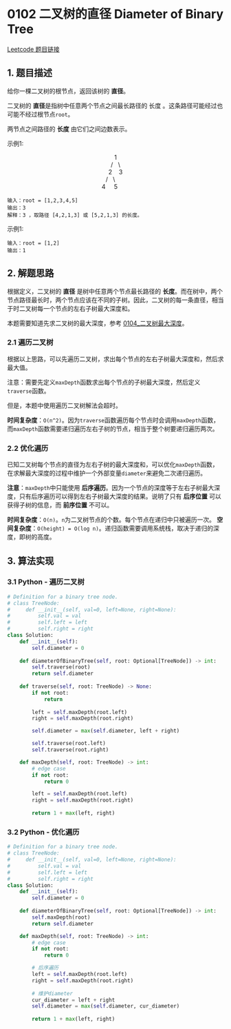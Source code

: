 # 0102 二叉树的直径 Diameter of Binary Tree
[Leetcode 题目链接](https://leetcode.com/problems/diameter-of-binary-tree/description/)

## 1. 题目描述
给你一棵二叉树的根节点，返回该树的 **直径**。

二叉树的 **直径**是指树中任意两个节点之间最长路径的 长度 。这条路径可能经过也可能不经过根节点`root`。

两节点之间路径的 **长度** 由它们之间边数表示。

示例1:
<center> 1 </center>
<center>/&nbsp;&nbsp;&nbsp;\</center>
<center>2&nbsp;&nbsp;&nbsp;&nbsp;3</center>
<center>/&nbsp;&nbsp;&nbsp;\&nbsp;&nbsp;&nbsp;&nbsp;&nbsp;&nbsp;</center>
<center>4&nbsp;&nbsp;&nbsp;&nbsp;&nbsp;5&nbsp;&nbsp;&nbsp;&nbsp;&nbsp;&nbsp;&nbsp;</center>

```
输入：root = [1,2,3,4,5]
输出：3
解释：3 ，取路径 [4,2,1,3] 或 [5,2,1,3] 的长度。
```

示例1:
```
输入：root = [1,2]
输出：1
```

## 2. 解题思路
根据定义，二叉树的 **直径** 是树中任意两个节点最长路径的 **长度**。而在树中，两个节点路径最长时，两个节点应该在不同的子树。因此，二叉树的每一条直径，相当于时二叉树每一个节点的左右子树最大深度和。

本题需要知道先求二叉树的最大深度，参考 [0104_二叉树最大深度](/leetcode/0104_二叉树的最大深度.md)。

### 2.1 遍历二叉树
根据以上思路，可以先遍历二叉树，求出每个节点的左右子树最大深度和，然后求最大值。

注意：需要先定义`maxDepth`函数求出每个节点的子树最大深度，然后定义`traverse`函数。

但是，本题中使用遍历二叉树解法会超时。

**时间复杂度**：`O(n^2)`。因为`traverse`函数遍历每个节点时会调用`maxDepth`函数，而`maxDepth`函数需要递归遍历左右子树的节点，相当于整个树要递归遍历两次。

### 2.2 优化遍历
已知二叉树每个节点的直径为左右子树的最大深度和，可以优化`maxDepth`函数，在求解最大深度的过程中维护一个外部变量`diameter`来避免二次递归遍历。

**注意**：`maxDepth`中只能使用 **后序遍历**。因为一个节点的深度等于左右子树最大深度，只有后序遍历可以得到左右子树最大深度的结果。说明了只有 **后序位置** 可以获得子树的信息，而 **前序位置** 不可以。


**时间复杂度**：`O(n)`。`n`为二叉树节点的个数。每个节点在递归中只被遍历一次。
**空间复杂度**：`O(height) = O(log n)`。递归函数需要调用系统栈，取决于递归的深度，即树的高度。

## 3. 算法实现
### 3.1 Python - 遍历二叉树
```Python
# Definition for a binary tree node.
# class TreeNode:
#     def __init__(self, val=0, left=None, right=None):
#         self.val = val
#         self.left = left
#         self.right = right
class Solution:
    def __init__(self):
        self.diameter = 0
    
    def diameterOfBinaryTree(self, root: Optional[TreeNode]) -> int:
        self.traverse(root)
        return self.diameter
    
    def traverse(self, root: TreeNode) -> None:
        if not root:
            return
        
        left = self.maxDepth(root.left)
        right = self.maxDepth(root.right)

        self.diameter = max(self.diameter, left + right)

        self.traverse(root.left)
        self.traverse(root.right)

    def maxDepth(self, root: TreeNode) -> int:
        # edge case
        if not root:
            return 0

        left = self.maxDepth(root.left)
        right = self.maxDepth(root.right)
        
        return 1 + max(left, right)
```

### 3.2 Python - 优化遍历
```Python
# Definition for a binary tree node.
# class TreeNode:
#     def __init__(self, val=0, left=None, right=None):
#         self.val = val
#         self.left = left
#         self.right = right
class Solution:
    def __init__(self):
        self.diameter = 0
    
    def diameterOfBinaryTree(self, root: Optional[TreeNode]) -> int:
        self.maxDepth(root)
        return self.diameter

    def maxDepth(self, root: TreeNode) -> int:
        # edge case
        if not root:
            return 0

        # 后序遍历
        left = self.maxDepth(root.left)
        right = self.maxDepth(root.right)
        
        # 维护diameter
        cur_diameter = left + right
        self.diameter = max(self.diameter, cur_diameter)
        
        return 1 + max(left, right)
```